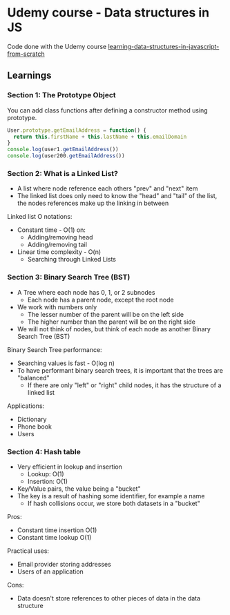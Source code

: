 # Udemy course - Data structures in JS

Code done with the Udemy course [learning-data-structures-in-javascript-from-scratch](https://www.udemy.com/course/learning-data-structures-in-javascript-from-scratch)

## Learnings

### Section 1: The Prototype Object

You can add class functions after defining a constructor method using prototype.

```javascript
User.prototype.getEmailAddress = function() {
  return this.firstName + this.lastName + this.emailDomain
}
console.log(user1.getEmailAddress())
console.log(user200.getEmailAddress())
```

### Section 2: What is a Linked List?

- A list where node reference each others "prev" and "next" item
- The linked list does only need to know the "head" and "tail" of the list, the nodes references make up the linking in between

Linked list O notations:

- Constant time - O(1) on:
  - Adding/removing head
  - Adding/removing tail
- Linear time complexity - O(n)
  - Searching through Linked Lists

### Section 3: Binary Search Tree (BST)

- A Tree where each node has 0, 1, or 2 subnodes
  - Each node has a parent node, except the root node
- We work with numbers only
  - The lesser number of the parent will be on the left side
  - The higher number than the parent will be on the right side
- We will not think of nodes, but think of each node as another Binary Search Tree (BST)

Binary Search Tree performance:

- Searching values is fast - O(log n)
- To have performant binary search trees, it is important that the trees are "balanced"
  - If there are only "left" or "right" child nodes, it has the structure of a linked list

Applications:

- Dictionary
- Phone book
- Users

### Section 4: Hash table

- Very efficient in lookup and insertion
  - Lookup: O(1)
  - Insertion: O(1)
- Key/Value pairs, the value being a "bucket"
- The key is a result of hashing some identifier, for example a name
  - If hash collisions occur, we store both datasets in a "bucket"

Pros:

- Constant time insertion O(1)
- Constant time lookup O(1)

Practical uses:

- Email provider storing addresses
- Users of an application

Cons:

- Data doesn't store references to other pieces of data in the data structure
